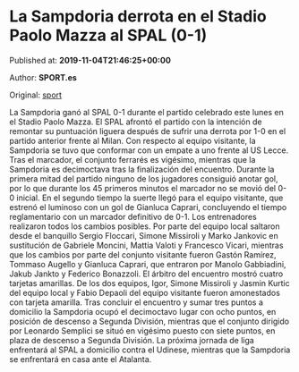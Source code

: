 
# La Sampdoria derrota en el Stadio Paolo Mazza al SPAL (0-1)

Published at: **2019-11-04T21:46:25+00:00**

Author: **SPORT.es**

Original: [sport](https://www.sport.es/es/noticias/calcio/la-sampdoria-derrota-en-el-stadio-paolo-mazza-al-spal-0-1-7714640)

La Sampdoria ganó al SPAL 0-1 durante el partido celebrado este lunes en el Stadio Paolo Mazza. El SPAL afrontó el partido con la intención de remontar su puntuación liguera después de sufrir una derrota por 1-0 en el partido anterior frente al Milan. Con respecto al equipo visitante, la Sampdoria se tuvo que conformar con un empate a uno frente al US Lecce. Tras el marcador, el conjunto ferrarés es vigésimo, mientras que la Sampdoria es decimoctava tras la finalización del encuentro.
Durante la primera mitad del partido ninguno de los jugadores consiguió anotar gol, por lo que durante los 45 primeros minutos el marcador no se movió del 0-0 inicial.
En el segundo tiempo la suerte llegó para el equipo visitante, que estrenó el luminoso con un gol de Gianluca Caprari, concluyendo el tiempo reglamentario con un marcador definitivo de 0-1.
Los entrenadores realizaron todos los cambios posibles. Por parte del equipo local saltaron desde el banquillo Sergio Floccari, Simone Missiroli y Marko Jankovic en sustitución de Gabriele Moncini, Mattia Valoti y Francesco Vicari, mientras que los cambios por parte del conjunto visitante fueron Gastón Ramírez, Tommaso Augello y Gianluca Caprari, que entraron por Manolo Gabbiadini, Jakub Jankto y Federico Bonazzoli.
El árbitro del encuentro mostró cuatro tarjetas amarillas. De los dos equipos, Igor, Simone Missiroli y Jasmin Kurtic del equipo local y Fabio Depaoli del equipo visitante fueron amonestados con tarjeta amarilla.
Tras concluir el encuentro y sumar tres puntos a domicilio la Sampdoria ocupó el decimoctavo lugar con ocho puntos, en posición de descenso a Segunda División, mientras que el conjunto dirigido por Leonardo Semplici se situó en vigésimo puesto con siete puntos, en plaza de descenso a Segunda División.
La próxima jornada de liga enfrentará al SPAL a domicilio contra el Udinese, mientras que la Sampdoria se enfrentará en casa ante el Atalanta.
